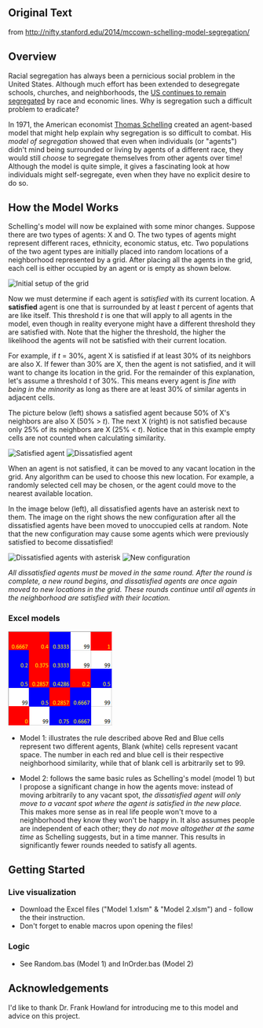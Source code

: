## Original Text
from http://nifty.stanford.edu/2014/mccown-schelling-model-segregation/
## Overview

Racial segregation has always been a pernicious social problem in the United States. Although much effort has been extended to desegregate schools, churches, and neighborhoods, the [US continues to remain segregated](http://tcf.org/blog/detail/racial-segregation-is-still-a-problem) by race and economic lines. Why is segregation such a difficult problem to eradicate?

In 1971, the American economist [Thomas Schelling](http://en.wikipedia.org/wiki/Thomas_Schelling) created an agent-based model that might help explain why segregation is so difficult to combat. His _model of segregation_ showed that even when individuals (or "agents") didn&#39;t mind being surrounded or living by agents of a different race, they would still _choose_ to segregate themselves from other agents over time! Although the model is quite simple, it gives a fascinating look at how individuals might self-segregate, even when they have no explicit desire to do so.


## How the Model Works

Schelling&#39;s model will now be explained with some minor changes. Suppose there are two types of agents: X and O. The two types of agents might represent different races, ethnicity, economic status, etc. Two populations of the two agent types are initially placed into random locations of a neighborhood represented by a grid. After placing all the agents in the grid, each cell is either occupied by an agent or is empty as shown below.  

![Initial setup of the grid](http://nifty.stanford.edu/2014/mccown-schelling-model-segregation/images/grid1.png)

Now we must determine if each agent is _satisfied_ with its current location. A **satisfied** agent is one that is surrounded by at least _t_ percent of agents that are like itself. This threshold _t_ is one that will apply to all agents in the model, even though in reality everyone might have a different threshold they are satisfied with. Note that the higher the threshold, the higher the likelihood the agents will not be satisfied with their current location.

For example, if _t_ = 30%, agent X is satisfied if at least 30% of its neighbors are also X. If fewer than 30% are X, then the agent is not satisfied, and it will want to change its location in the grid. For the remainder of this explanation, let&#39;s assume a threshold _t_ of 30%. This means every agent is _fine with being in the minority_ as long as there are at least 30% of similar agents in adjacent cells.

The picture below (left) shows a satisfied agent because 50% of X&#39;s neighbors are also X (50% > _t_). The next X (right) is not satisfied because only 25% of its neighbors are X (25% < _t_). Notice that in this example empty cells are not counted when calculating similarity.  

![Satisfied agent](http://nifty.stanford.edu/2014/mccown-schelling-model-segregation/images/grid2.png)     ![Dissatisfied agent](http://nifty.stanford.edu/2014/mccown-schelling-model-segregation/images/grid3.png)

When an agent is not satisfied, it can be moved to any vacant location in the grid. Any algorithm can be used to choose this new location. For example, a randomly selected cell may be chosen, or the agent could move to the nearest available location.

In the image below (left), all dissatisfied agents have an asterisk next to them. The image on the right shows the new configuration after all the dissatisfied agents have been moved to unoccupied cells at random. Note that the new configuration may cause some agents which were previously satisfied to become dissatisfied!  

![Dissatisfied agents with asterisk](http://nifty.stanford.edu/2014/mccown-schelling-model-segregation/images/grid4.png)     ![New configuration](http://nifty.stanford.edu/2014/mccown-schelling-model-segregation/images/grid5.png)

_All dissatisfied agents must be moved in the same round. After the round is complete, a new round begins, and dissatisfied agents are once again moved to new locations in the grid. These rounds continue until all agents in the neighborhood are satisfied with their location._

### Excel models
![sample](./img/excelgrid.PNG)

- Model 1: illustrates the rule described above
Red and Blue cells represent two different agents, Blank (white) cells represent vacant space. The number in each red and blue cell is their respective neighborhood similarity, while that of blank cell is arbitrarily set to 99.

- Model 2: follows the same basic rules as Schelling&#39;s model (model 1) but I propose a significant change in how the agents move: instead of moving arbitrarily to any vacant spot, _the dissatisfied agent will only move to a vacant spot where the agent is satisfied in the new place._
This makes more sense as in real life people won&#39;t move to a neighborhood they know they won&#39;t be happy in. It also assumes people are independent of each other; they _do not move altogether at the same time_ as Schelling suggests, but in a time manner. This results in significantly fewer rounds needed to satisfy all agents.

## Getting Started
### Live visualization
- Download the Excel files (&#34;Model 1.xlsm&#34; & &#34;Model 2.xlsm&#34;) and - follow the their instruction.
- Don&#39;t forget to enable macros upon opening the files!

### Logic
* See Random.bas (Model 1) and InOrder.bas (Model 2)

## Acknowledgements

I&#39;d like to thank Dr. Frank Howland for introducing me to this model and advice on this project.
